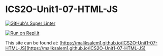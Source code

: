 # ICS2O-Unit1-07-HTML-JS
[![GitHub's Super Linter](https://github.com/maliksalem1/ICS2O-Unit1-07-HTML-JS/workflows/GitHub's%20Super%20Linter/badge.svg)](https://github.com/maliksalem1/ICS2O-Unit1-07-HTML-JS/actions)

[![Run on Repl.it](https://repl.it/badge/github/maliksalem1/ICS2O-Unit1-07-HTML-JS)](https://repl.it/github/maliksalem1/ICS2O-Unit1-07-HTML-JS)

This site can be found at: [https://maliksalem1.github.io/ICS2O-Unit1-07-HTML-JS](https://maliksalem1.github.io/ICS2O-Unit1-07-HTML-JS)
